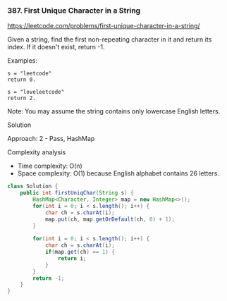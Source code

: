 ### 387. First Unique Character in a String

https://leetcode.com/problems/first-unique-character-in-a-string/

Given a string, find the first non-repeating character in it and return its index. If it doesn't exist, return -1.

Examples:
```
s = "leetcode"
return 0.

s = "loveleetcode"
return 2.
```

Note: You may assume the string contains only lowercase English letters.

Solution

Approach: 2 - Pass, HashMap

Complexity analysis
- Time complexity: O(n)
- Space complexity: O(1) because English alphabet contains 26 letters.

```java
class Solution {
    public int firstUniqChar(String s) {
        HashMap<Character, Integer> map = new HashMap<>();
        for(int i = 0; i < s.length(); i++) {
            char ch = s.charAt(i);
            map.put(ch, map.getOrDefault(ch, 0) + 1);
        }
        
        for(int i = 0; i < s.length(); i++) {
            char ch = s.charAt(i);
            if(map.get(ch) == 1) {
                return i;
            }
        }
        return -1;
    }
}
```
